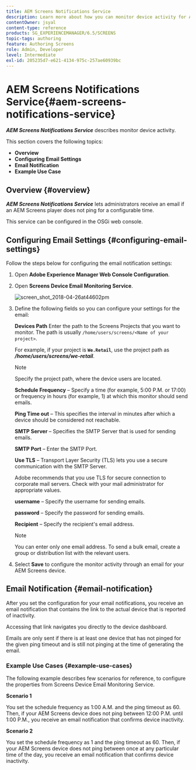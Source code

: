 ```yaml
---
title: AEM Screens Notifications Service
description: Learn more about how you can monitor device activity for AEM Screens.
contentOwner: jsyal
content-type: reference
products: SG_EXPERIENCEMANAGER/6.5/SCREENS
topic-tags: authoring
feature: Authoring Screens
role: Admin, Developer
level: Intermediate
exl-id: 205235d7-e621-4134-975c-257ae60939bc
---
```

# AEM Screens Notifications Service{#aem-screens-notifications-service}

<!--removed from metadata: admitteddomains: @adobe.com;@caesars.com-->

***AEM Screens Notifications Service*** describes monitor device activity.

This section covers the following topics:

* **Overview**
* **Configuring Email Settings**
* **Email Notification**
* **Example Use Case**

<!-- OBSOLETE NOTE>
>[!CAUTION]
>
>This AEM Screens functionality is only available, if you have installed AEM 6.3.2 Feature Pack 3 or AEM 6.4.1 Screens Feature Pack 1.
>
>To get access to this Feature Pack, contact Adobe Support and request access. After you have permissions you can download it from Package Share. -->

## Overview {#overview}

***AEM Screens Notifications Service*** lets administrators receive an email if an AEM Screens player does not ping for a configurable time.

This service can be configured in the OSGi web console.

## Configuring Email Settings {#configuring-email-settings}

Follow the steps below for configuring the email notification settings:

1. Open **Adobe Experience Manager Web Console Configuration**.
1. Open **Screens Device Email Monitoring Service**.

   ![screen_shot_2018-04-26at44602pm](assets/screen_shot_2018-04-26at44602pm.png)

1. Define the following fields so you can configure your settings for the email:

   **Devices Path** Enter the path to the Screens Projects that you want to monitor. The path is usually `/home/users/screens/<Name of your project>`.

   For example, if your project is **`We.Retail`**, use the project path as ***/home/users/screens/we-retail***.

   >[!NOTE]
   >
   >Specify the project path, where the device users are located.

   **Schedule Frequency** &ndash; Specify a time (for example, 5:00 P.M. or 17:00) or frequency in hours (for example, 1) at which this monitor should send emails.

   **Ping Time out** &ndash; This specifies the interval in minutes after which a device should be considered not reachable.

   **SMTP Server** &ndash; Specifies the SMTP Server that is used for sending emails.

   **SMTP Port** &ndash; Enter the SMTP Port.

   **Use TLS** &ndash; Transport Layer Security (TLS) lets you use a secure communication with the SMTP Server.

   Adobe recommends that you use TLS for secure connection to corporate mail servers. Check with your mail administrator for appropriate values.

   **username** &ndash; Specify the username for sending emails.

   **password** &ndash; Specify the password for sending emails.

   **Recipient** &ndash; Specify the recipient's email address.

   >[!NOTE]
   >
   >You can enter only one email address. To send a bulk email, create a group or distribution list with the relevant users.

1. Select **Save** to configure the monitor activity through an email for your AEM Screens device.

## Email Notification {#email-notification}

After you set the configuration for your email notifications, you receive an email notification that contains the link to the actual device that is reported of inactivity.

Accessing that link navigates you directly to the device dashboard.

Emails are only sent if there is at least one device that has not pinged for the given ping timeout and is still not pinging at the time of generating the email.

### Example Use Cases {#example-use-cases}

The following example describes few scenarios for reference, to configure the properties from Screens Device Email Monitoring Service.

**Scenario 1**

You set the schedule frequency as 1:00 A.M. and the ping timeout as 60. Then, if your AEM Screens device does not ping between 12:00 P.M. until 1:00 P.M., you receive an email notification that confirms device inactivity.

**Scenario 2**

You set the schedule frequency as 1 and the ping timeout as 60. Then, if your AEM Screens device does not ping between once at any particular time of the day, you receive an email notification that confirms device inactivity.
